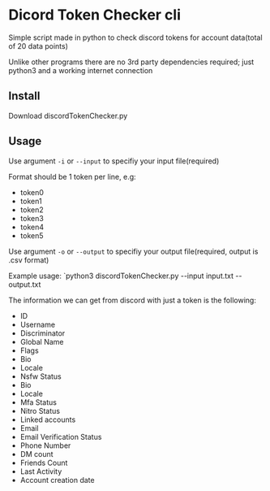 # Dicord Token Checker cli

Simple script made in python to check discord tokens for account data(total of 20 data points)

Unlike other programs there are no 3rd party dependencies required; just python3 and a working internet connection
## Install 
Download discordTokenChecker.py

## Usage
Use argument `-i` or `--input` to specifiy your input file(required)

Format should be 1 token per line, e.g:

- token0
- token1
- token2
- token3
- token4
- token5

Use argument `-o` or `--output` to specifiy your output file(required, output is .csv format)

Example usage: `python3 discordTokenChecker.py --input input.txt --output.txt

The information we can get from discord with just a token is the following: 

- ID
- Username
- Discriminator
- Global Name
- Flags
- Bio
- Locale
- Nsfw Status
- Bio
- Locale
- Mfa Status 
- Nitro Status
- Linked accounts
- Email 
- Email Verification Status
- Phone Number
- DM count
- Friends Count
- Last Activity
- Account creation date
